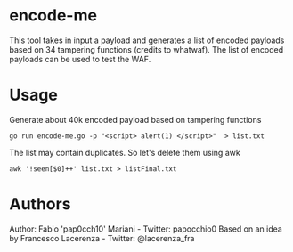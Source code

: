 # encode-me
This tool takes in input a payload and generates a list of encoded payloads based on 34 tampering functions (credits to whatwaf).
The list of encoded payloads can be used to test the WAF.


# Usage

Generate about 40k encoded payload based on tampering functions
```
go run encode-me.go -p "<script> alert(1) </script>"  > list.txt
```
The list may contain duplicates. So let's delete them using awk
```
awk '!seen[$0]++' list.txt > listFinal.txt
```
# Authors
Author: Fabio 'pap0cch10' Mariani - Twitter: papocchio0
Based on an idea by Francesco Lacerenza - Twitter: @lacerenza_fra
